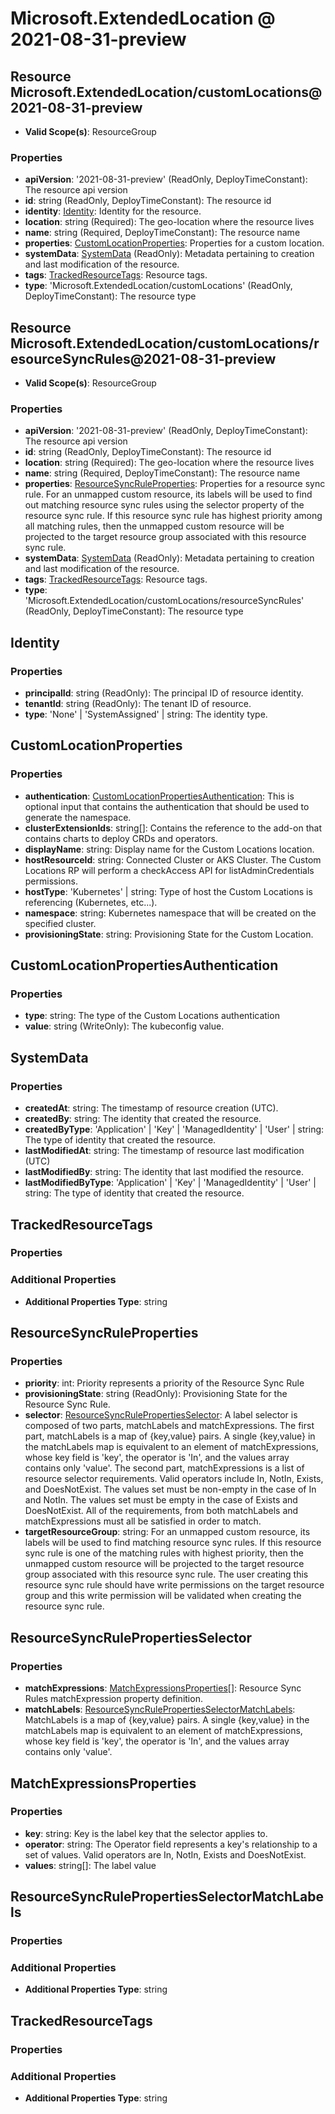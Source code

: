 # Microsoft.ExtendedLocation @ 2021-08-31-preview

## Resource Microsoft.ExtendedLocation/customLocations@2021-08-31-preview
* **Valid Scope(s)**: ResourceGroup
### Properties
* **apiVersion**: '2021-08-31-preview' (ReadOnly, DeployTimeConstant): The resource api version
* **id**: string (ReadOnly, DeployTimeConstant): The resource id
* **identity**: [Identity](#identity): Identity for the resource.
* **location**: string (Required): The geo-location where the resource lives
* **name**: string (Required, DeployTimeConstant): The resource name
* **properties**: [CustomLocationProperties](#customlocationproperties): Properties for a custom location.
* **systemData**: [SystemData](#systemdata) (ReadOnly): Metadata pertaining to creation and last modification of the resource.
* **tags**: [TrackedResourceTags](#trackedresourcetags): Resource tags.
* **type**: 'Microsoft.ExtendedLocation/customLocations' (ReadOnly, DeployTimeConstant): The resource type

## Resource Microsoft.ExtendedLocation/customLocations/resourceSyncRules@2021-08-31-preview
* **Valid Scope(s)**: ResourceGroup
### Properties
* **apiVersion**: '2021-08-31-preview' (ReadOnly, DeployTimeConstant): The resource api version
* **id**: string (ReadOnly, DeployTimeConstant): The resource id
* **location**: string (Required): The geo-location where the resource lives
* **name**: string (Required, DeployTimeConstant): The resource name
* **properties**: [ResourceSyncRuleProperties](#resourcesyncruleproperties): Properties for a resource sync rule. For an unmapped custom resource, its labels will be used to find out matching resource sync rules using the selector property of the resource sync rule. If this resource sync rule has highest priority among all matching rules, then the unmapped custom resource will be projected to the target resource group associated with this resource sync rule.
* **systemData**: [SystemData](#systemdata) (ReadOnly): Metadata pertaining to creation and last modification of the resource.
* **tags**: [TrackedResourceTags](#trackedresourcetags): Resource tags.
* **type**: 'Microsoft.ExtendedLocation/customLocations/resourceSyncRules' (ReadOnly, DeployTimeConstant): The resource type

## Identity
### Properties
* **principalId**: string (ReadOnly): The principal ID of resource identity.
* **tenantId**: string (ReadOnly): The tenant ID of resource.
* **type**: 'None' | 'SystemAssigned' | string: The identity type.

## CustomLocationProperties
### Properties
* **authentication**: [CustomLocationPropertiesAuthentication](#customlocationpropertiesauthentication): This is optional input that contains the authentication that should be used to generate the namespace.
* **clusterExtensionIds**: string[]: Contains the reference to the add-on that contains charts to deploy CRDs and operators.
* **displayName**: string: Display name for the Custom Locations location.
* **hostResourceId**: string: Connected Cluster or AKS Cluster. The Custom Locations RP will perform a checkAccess API for listAdminCredentials permissions.
* **hostType**: 'Kubernetes' | string: Type of host the Custom Locations is referencing (Kubernetes, etc...).
* **namespace**: string: Kubernetes namespace that will be created on the specified cluster.
* **provisioningState**: string: Provisioning State for the Custom Location.

## CustomLocationPropertiesAuthentication
### Properties
* **type**: string: The type of the Custom Locations authentication
* **value**: string (WriteOnly): The kubeconfig value.

## SystemData
### Properties
* **createdAt**: string: The timestamp of resource creation (UTC).
* **createdBy**: string: The identity that created the resource.
* **createdByType**: 'Application' | 'Key' | 'ManagedIdentity' | 'User' | string: The type of identity that created the resource.
* **lastModifiedAt**: string: The timestamp of resource last modification (UTC)
* **lastModifiedBy**: string: The identity that last modified the resource.
* **lastModifiedByType**: 'Application' | 'Key' | 'ManagedIdentity' | 'User' | string: The type of identity that created the resource.

## TrackedResourceTags
### Properties
### Additional Properties
* **Additional Properties Type**: string

## ResourceSyncRuleProperties
### Properties
* **priority**: int: Priority represents a priority of the Resource Sync Rule
* **provisioningState**: string (ReadOnly): Provisioning State for the Resource Sync Rule.
* **selector**: [ResourceSyncRulePropertiesSelector](#resourcesyncrulepropertiesselector): A label selector is composed of two parts, matchLabels and matchExpressions. The first part, matchLabels is a map of {key,value} pairs. A single {key,value} in the matchLabels map is equivalent to an element of matchExpressions, whose key field is 'key', the operator is 'In', and the values array contains only 'value'. The second part, matchExpressions is a list of resource selector requirements. Valid operators include In, NotIn, Exists, and DoesNotExist. The values set must be non-empty in the case of In and NotIn. The values set must be empty in the case of Exists and DoesNotExist. All of the requirements, from both matchLabels and matchExpressions must all be satisfied in order to match.
* **targetResourceGroup**: string: For an unmapped custom resource, its labels will be used to find matching resource sync rules. If this resource sync rule is one of the matching rules with highest priority, then the unmapped custom resource will be projected to the target resource group associated with this resource sync rule. The user creating this resource sync rule should have write permissions on the target resource group and this write permission will be validated when creating the resource sync rule.

## ResourceSyncRulePropertiesSelector
### Properties
* **matchExpressions**: [MatchExpressionsProperties](#matchexpressionsproperties)[]: Resource Sync Rules matchExpression property definition.
* **matchLabels**: [ResourceSyncRulePropertiesSelectorMatchLabels](#resourcesyncrulepropertiesselectormatchlabels): MatchLabels is a map of {key,value} pairs. A single {key,value} in the matchLabels map is equivalent to an element of matchExpressions, whose key field is 'key', the operator is 'In', and the values array contains only 'value'.

## MatchExpressionsProperties
### Properties
* **key**: string: Key is the label key that the selector applies to.
* **operator**: string: The Operator field represents a key's relationship to a set of values. Valid operators are In, NotIn, Exists and DoesNotExist.
* **values**: string[]: The label value

## ResourceSyncRulePropertiesSelectorMatchLabels
### Properties
### Additional Properties
* **Additional Properties Type**: string

## TrackedResourceTags
### Properties
### Additional Properties
* **Additional Properties Type**: string

